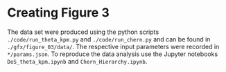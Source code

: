 # Creating Figure 3

The data set were produced using the python scripts `./code/run_theta_kpm.py` and `./code/run_chern.py` and can be found in `./gfx/figure_03/data/`.
The respective input parameters were recorded in `*/params.json`.
To reproduce the data analysis use the Jupyter notebooks `DoS_theta_kpm.ipynb` and `Chern_Hierarchy.ipynb`.